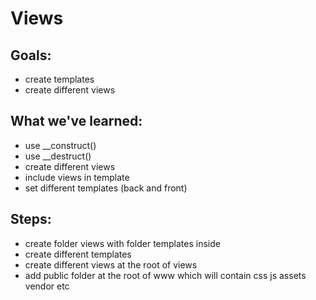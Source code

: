 # Views

## Goals:
* create templates
* create different views

## What we've learned:
* use __construct()
* use __destruct()
* create different views
* include views in template
* set different templates (back and front)

## Steps:
* create folder views with folder templates inside
* create different templates
* create different views at the root of views
* add public folder at the root of www which will contain css js assets vendor etc